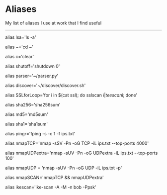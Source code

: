 # Aliases
My list of aliases I use at work that I find useful

---------------

alias lsa='ls -a'

alias ~='cd ~'

alias c='clear'

alias shutoff='shutdown 0'

alias parser='~/parser.py'

alias discover='~/discover/discover.sh'

alias SSLforLoop='for i in $(cat ssl); do sslscan $i | tee scan$i; done'

alias sha256='sha256sum'

alias md5='md5sum'

alias sha1='sha1sum'

alias pingr='fping -s -c 1 -f ips.txt'

alias nmapTCP='nmap -sSV -Pn -oG TCP -iL ips.txt --top-ports 4000'

alias nmapUDPextra='nmap -sUV -Pn -oG UDPextra -iL ips.txt --top-ports 100'

alias nmapUDP = 'nmap -sUV -Pn -oG UDP -iL ips.txt -p'

alias nmapSCAN='nmapTCP && nmapUDPextra'

alias ikescan='ike-scan -A -M -n bob -Ppsk'
